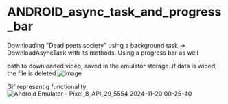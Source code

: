 # ANDROID_async_task_and_progress_bar
Downloading "Dead poets society" using a background task -> DownloadAsyncTask with its methods. Using a progress bar as well

path to downloaded video, saved in the emulator storage..if data is wiped, the file is deleted
![image](https://github.com/user-attachments/assets/a9ccc117-35b1-4c3d-8dd6-c2c1a889a229)

Gif representig functionality
![Android Emulator - Pixel_8_API_29_5554 2024-11-20 00-25-40](https://github.com/user-attachments/assets/0fde2b2f-4f13-4a3b-968e-c252072ef3b0)

